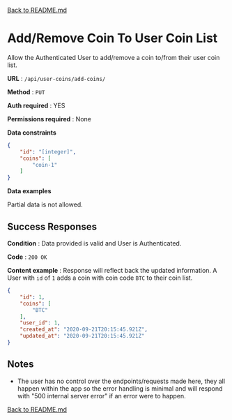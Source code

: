 [Back to README.md](../../README.md)

# Add/Remove Coin To User Coin List

Allow the Authenticated User to add/remove a coin to/from their user coin list.

**URL** : `/api/user-coins/add-coins/`

**Method** : `PUT`

**Auth required** : YES

**Permissions required** : None

**Data constraints**

```json
{
    "id": "[integer]",
    "coins": [
        "coin-1"
    ]
}
```

**Data examples**

Partial data is not allowed.

## Success Responses

**Condition** : Data provided is valid and User is Authenticated.

**Code** : `200 OK`

**Content example** : Response will reflect back the updated information. A
User with `id` of `1` adds a coin with coin code `BTC` to their coin list. 

```json
{
    "id": 1,
    "coins": [
        "BTC"
    ],
    "user_id": 1,
    "created_at": "2020-09-21T20:15:45.921Z",
    "updated_at": "2020-09-21T20:15:45.921Z"
}
```

## Notes

* The user has no control over the endpoints/requests made here, they all happen within the app so the error handling is minimal and will respond with "500 internal server error" if an error were to happen.

[Back to README.md](../../README.md)